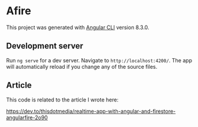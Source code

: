 # Afire

This project was generated with [Angular CLI](https://github.com/angular/angular-cli) version 8.3.0.

## Development server

Run `ng serve` for a dev server. Navigate to `http://localhost:4200/`. The app will automatically reload if you change any of the source files.

## Article

This code is related to the article I wrote here:

https://dev.to/thisdotmedia/realtime-app-with-angular-and-firestore-angularfire-2o90
